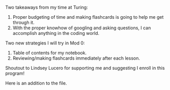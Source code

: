 Two takeaways from my time at Turing:
  1) Proper budgeting of time and making flashcards is going to help me get through it.
  2) With the proper knowhow of googling and asking questions, I can accomplish anything in the coding world.

Two new strategies I will try in Mod 0:
  1) Table of contents for my notebook.
  2) Reviewing/making flashcards immediately after each lesson.

Shoutout to Lindsey Lucero for supporting me and suggesting I enroll in this program!

Here is an addition to the file.
